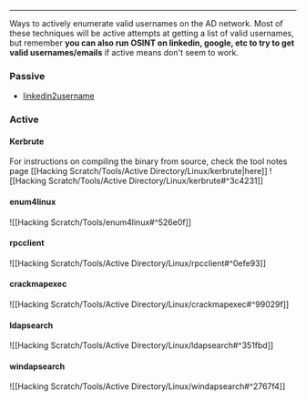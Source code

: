 -- -
Ways to actively enumerate valid usernames on the AD network. Most of these techniques will be active attempts at getting a list of valid usernames, but remember **you can also run OSINT on linkedin, google, etc to try to get valid usernames/emails** if active means don't seem to work. 
### Passive
- [linkedin2username](https://github.com/initstring/linkedin2username)
### Active
#### Kerbrute
For instructions on compiling the binary from source, check the tool notes page [[Hacking Scratch/Tools/Active Directory/Linux/kerbrute|here]]
![[Hacking Scratch/Tools/Active Directory/Linux/kerbrute#^3c4231]]
#### enum4linux 
![[Hacking Scratch/Tools/enum4linux#^526e0f]]
#### rpcclient
![[Hacking Scratch/Tools/Active Directory/Linux/rpcclient#^0efe93]]
#### crackmapexec
![[Hacking Scratch/Tools/Active Directory/Linux/crackmapexec#^99029f]]
#### ldapsearch
![[Hacking Scratch/Tools/Active Directory/Linux/ldapsearch#^351fbd]]
#### windapsearch
![[Hacking Scratch/Tools/Active Directory/Linux/windapsearch#^2767f4]]